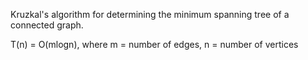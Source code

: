   
Kruzkal's algorithm for determining the minimum spanning tree of a connected graph.

T(n) = O(mlogn), where m = number of edges, n = number of vertices
